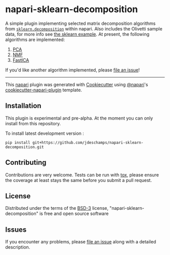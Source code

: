 # napari-sklearn-decomposition
<!-- Commenting these out because they dont work
[![License](https://img.shields.io/pypi/l/napari-sklearn-decomposition.svg?color=green)](https://github.com/jdeschamps/napari-sklearn-decomposition/raw/main/LICENSE)
[![PyPI](https://img.shields.io/pypi/v/napari-sklearn-decomposition.svg?color=green)](https://pypi.org/project/napari-sklearn-decomposition)
[![Python Version](https://img.shields.io/pypi/pyversions/napari-sklearn-decomposition.svg?color=green)](https://python.org)
[![tests](https://github.com/jdeschamps/napari-sklearn-decomposition/workflows/tests/badge.svg)](https://github.com/jdeschamps/napari-sklearn-decomposition/actions)
[![codecov](https://codecov.io/gh/jdeschamps/napari-sklearn-decomposition/branch/main/graph/badge.svg)](https://codecov.io/gh/jdeschamps/napari-sklearn-decomposition)
[![napari hub](https://img.shields.io/endpoint?url=https://api.napari-hub.org/shields/napari-sklearn-decomposition)](https://napari-hub.org/plugins/napari-sklearn-decomposition)
-->

A simple plugin implementing selected matrix decomposition algorithms from [`sklearn.decomposition`](https://scikit-learn.org/stable/modules/classes.html#module-sklearn.decomposition) within napari. 
Also includes the Olivetti sample data, for more info see [the sklearn example](https://scikit-learn.org/stable/auto_examples/decomposition/plot_faces_decomposition.html#sphx-glr-auto-examples-decomposition-plot-faces-decomposition-py). 
At present, the following algorithms are implemented:
1. [PCA](https://scikit-learn.org/stable/modules/generated/sklearn.decomposition.PCA.html)
2. [NMF](https://scikit-learn.org/stable/modules/generated/sklearn.decomposition.NMF.html)
3. [FastICA](https://scikit-learn.org/stable/modules/generated/sklearn.decomposition.FastICA.html)

If you'd like another algorithm implemented, please [file an issue]!

----------------------------------

This [napari] plugin was generated with [Cookiecutter] using [@napari]'s [cookiecutter-napari-plugin] template.

<!--
Don't miss the full getting started guide to set up your new package:
https://github.com/napari/cookiecutter-napari-plugin#getting-started

and review the napari docs for plugin developers:
https://napari.org/plugins/stable/index.html
-->

## Installation

This plugin is experimental and pre-alpha. At the moment you can only install from this repository.

To install latest development version :

    pip install git+https://github.com/jdeschamps/napari-sklearn-decomposition.git


## Contributing

Contributions are very welcome. Tests can be run with [tox], please ensure
the coverage at least stays the same before you submit a pull request.

## License

Distributed under the terms of the [BSD-3] license,
"napari-sklearn-decomposition" is free and open source software

## Issues

If you encounter any problems, please [file an issue] along with a detailed description.

[napari]: https://github.com/napari/napari
[Cookiecutter]: https://github.com/audreyr/cookiecutter
[@napari]: https://github.com/napari
[MIT]: http://opensource.org/licenses/MIT
[BSD-3]: http://opensource.org/licenses/BSD-3-Clause
[GNU GPL v3.0]: http://www.gnu.org/licenses/gpl-3.0.txt
[GNU LGPL v3.0]: http://www.gnu.org/licenses/lgpl-3.0.txt
[Apache Software License 2.0]: http://www.apache.org/licenses/LICENSE-2.0
[Mozilla Public License 2.0]: https://www.mozilla.org/media/MPL/2.0/index.txt
[cookiecutter-napari-plugin]: https://github.com/napari/cookiecutter-napari-plugin

[file an issue]: https://github.com/jdeschamps/napari-sklearn-decomposition/issues

[napari]: https://github.com/napari/napari
[tox]: https://tox.readthedocs.io/en/latest/
[pip]: https://pypi.org/project/pip/
[PyPI]: https://pypi.org/
